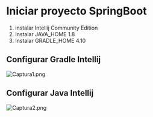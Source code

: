# Iniciar proyecto SpringBoot

1. instalar Intellij Community Edition
2. Instalar JAVA_HOME 1.8
3. Instalar GRADLE_HOME 4.10

## Configurar Gradle Intellij

![Captura1.png](src%2Fmain%2Fresources%2Fdoc%2FCaptura1.png)

## Configurar Java Intellij

![Captura2.png](src%2Fmain%2Fresources%2Fdoc%2FCaptura2.png)
